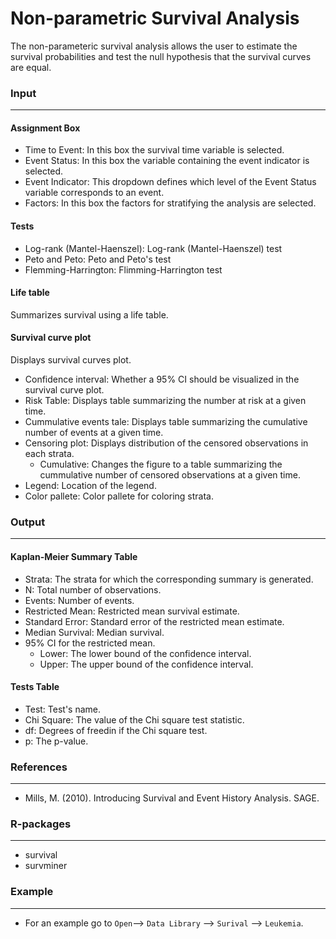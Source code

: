 Non-parametric Survival Analysis
==========================

The non-parameteric survival analysis allows the user to estimate the survival probabilities and test the null hypothesis that the survival curves are equal. 

### Input
-------

#### Assignment Box 
- Time to Event: In this box the survival time variable is selected.  
- Event Status: In this box the variable containing the event indicator is selected. 
- Event Indicator: This dropdown defines which level of the Event Status variable corresponds to an event.
- Factors: In this box the factors for stratifying the analysis are selected.

#### Tests 
- Log-rank (Mantel-Haenszel): Log-rank (Mantel-Haenszel) test 
- Peto and Peto: Peto and Peto's test 
- Flemming-Harrington: Flimming-Harrington test

#### Life table
Summarizes survival using a life table.

#### Survival curve plot
Displays survival curves plot.
- Confidence interval: Whether a 95% CI should be visualized in the survival curve plot.
- Risk Table: Displays table summarizing the number at risk at a given time.
- Cummulative events tale: Displays table summarizing the cumulative number of events at a given time.
- Censoring plot: Displays distribution of the censored observations in each strata.
  - Cumulative: Changes the figure to a table summarizing the cummulative number of censored observations at a given time.
- Legend: Location of the legend.
- Color pallete: Color pallete for coloring strata.

### Output
-------

#### Kaplan-Meier Summary Table
- Strata: The strata for which the corresponding summary is generated. 
- N: Total number of observations. 
- Events: Number of events. 
- Restricted Mean: Restricted mean survival estimate.
- Standard Error: Standard error of the restricted mean estimate.
- Median Survival: Median survival.
- 95% CI for the restricted mean. 
    - Lower: The lower bound of the confidence interval. 
    - Upper: The upper bound of the confidence interval. 

#### Tests Table
- Test: Test's name. 
- Chi Square: The value of the Chi square test statistic. 
- df: Degrees of freedin if the Chi square test.
- p: The p-value. 


### References
-------
- Mills, M. (2010). Introducing Survival and Event History Analysis. SAGE.

### R-packages
---
- survival
- survminer

### Example 
--- 
- For an example go to `Open`--> `Data Library` --> `Surival` --> `Leukemia`. 


